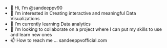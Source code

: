 - 👋 Hi, I’m @sandeeppv90
- 👀 I’m interested in Creating interactive and meaningful Data Visualizations
- 🌱 I’m currently learning Data analytics
- 💞️ I’m looking to collaborate on a project where I can put my skills to use and learn new ones
- 📫 How to reach me ... sandeeppvofficial.com

<!---
sandeeppv90/sandeeppv90 is a ✨ special ✨ repository because its `README.md` (this file) appears on your GitHub profile.
You can click the Preview link to take a look at your changes.
--->
